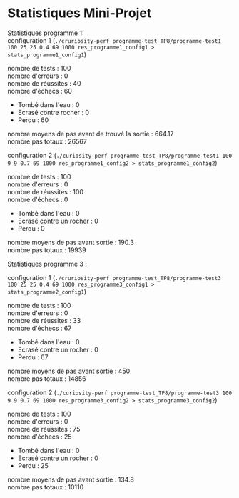 # Statistiques Mini-Projet

Statistiques programme 1:  
configuration 1 (`./cruriosity-perf programme-test_TP8/programme-test1 100 25 25 0.4 69 1000 res_programme1_config1 > stats_programme1_config1`)  

nombre de tests : 100  
nombre d'erreurs : 0  
nombre de réussites : 40  
nombre d'échecs : 60  
 - Tombé dans l'eau : 0  
 - Ecrasé contre rocher : 0  
 - Perdu : 60  

nombre moyens de pas avant de trouvé la sortie : 664.17  
nombre pas totaux : 26567  

configuration 2 (`./curiosity-perf programme-test_TP8/programme-test1 100 9 9 0.7 69 1000 res_programme1_config2 > stats_programme1_config2`)  

nombre de tests : 100  
nombre d'erreurs : 0  
nombre de réussites : 100  
nombre d'échecs : 0  
  - Tombé dans l'eau : 0  
  - Ecrasé contre un rocher : 0  
  - Perdu : 0  

nombre moyens de pas avant sortie : 190.3  
nombre pas totaux : 19939  

Statistiques programme 3 :  

configuration 1 (`./cruriosity-perf programme-test_TP8/programme-test3 100 25 25 0.4 69 1000 res_programme3_config1 > stats_programme2_config1`)

nombre de tests : 100  
nombre d'erreurs : 0  
nombre de réussites : 33  
nombre d'échecs : 67  
  - Tombé dans l'eau : 0  
  - Ecrasé contre un rocher : 0  
  - Perdu : 67  

nombre moyens de pas avant sortie : 450  
nombre pas totaux : 14856  

configuration 2 (`./curiosity-perf programme-test_TP8/programme-test3 100 9 9 0.7 69 1000 res_programme3_config2 > stats_programme3_config2`)  

nombre de tests : 100  
nombre d'erreurs : 0  
nombre de réussites : 75  
nombre d'échecs : 25  
  - Tombé dans l'eau : 0  
  - Ecrasé contre un rocher : 0  
  - Perdu : 25  

nombre moyens de pas avant sortie : 134.8  
nombre pas totaux : 10110  
